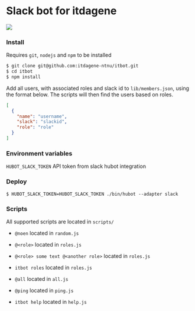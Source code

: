 # Slack bot for itdagene

<img src="https://i.imgur.com/bBI5Idn.png"/>

### Install

Requires `git`, `nodejs` and `npm` to be installed

```sh
$ git clone git@github.com:itdagene-ntnu/itbot.git
$ cd itbot
$ npm install
```

Add all users, with associated roles and slack id to `lib/members.json`, using the format below. The scripts will then find the users based on roles.

```json
[
  {
    "name": "username",
    "slack": "slackid",
    "role": "role"
  }
]
```

### Environment variables

`HUBOT_SLACK_TOKEN` API token from slack hubot integration

### Deploy

```
$ HUBOT_SLACK_TOKEN=HUBOT_SLACK_TOKEN ./bin/hubot --adapter slack
```

### Scripts

All supported scripts are located in `scripts/`

- `@noen` located in `random.js`

- `@<role>` located in `roles.js`

- `@<role> some text @<another role>` located in `roles.js` 

- `itbot roles` located in `roles.js`

- `@all` located in `all.js`

- `@ping` located in `ping.js`

- `itbot help` located in `help.js`
